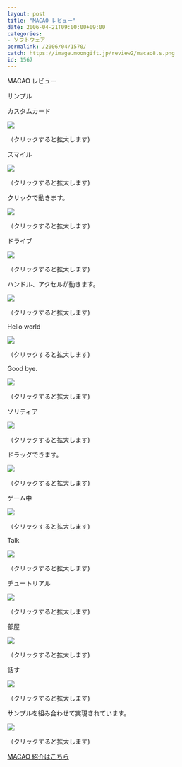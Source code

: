 ```yaml
---
layout: post
title: "MACAO レビュー"
date: 2006-04-21T09:00:00+09:00
categories:
- ソフトウェア
permalink: /2006/04/1570/
catch: https://image.moongift.jp/review2/macao8.s.png
id: 1567
---
```

MACAO レビュー  
<!--more-->

サンプル

  

カスタムカード

  

[![](https://image.moongift.jp/review2/macao1.s.png)](https://image.moongift.jp/review2/macao1.png)  
  
（クリックすると拡大します)

  

スマイル

  

[![](https://image.moongift.jp/review2/macao2.s.png)](https://image.moongift.jp/review2/macao2.png)  
  
（クリックすると拡大します)

  

クリックで動きます。

  

[![](https://image.moongift.jp/review2/macao3.s.png)](https://image.moongift.jp/review2/macao3.png)  
  
（クリックすると拡大します)

  

ドライブ

  

[![](https://image.moongift.jp/review2/macao4.s.png)](https://image.moongift.jp/review2/macao4.png)  
  
（クリックすると拡大します)

  

ハンドル、アクセルが動きます。

  

[![](https://image.moongift.jp/review2/macao5.s.png)](https://image.moongift.jp/review2/macao5.png)  
  
（クリックすると拡大します)

  

Hello world

  

[![](https://image.moongift.jp/review2/macao6.s.png)](https://image.moongift.jp/review2/macao6.png)  
  
（クリックすると拡大します)

  

Good bye.

  

[![](https://image.moongift.jp/review2/macao7.s.png)](https://image.moongift.jp/review2/macao7.png)  
  
（クリックすると拡大します)

  

ソリティア

  

[![](https://image.moongift.jp/review2/macao8.s.png)](https://image.moongift.jp/review2/macao8.png)  
  
（クリックすると拡大します)

  

ドラッグできます。

  

[![](https://image.moongift.jp/review2/macao9.s.png)](https://image.moongift.jp/review2/macao9.png)  
  
（クリックすると拡大します)

  

ゲーム中

  

[![](https://image.moongift.jp/review2/macao10.s.png)](https://image.moongift.jp/review2/macao10.png)  
  
（クリックすると拡大します)

  

Talk

  

[![](https://image.moongift.jp/review2/macao11.s.png)](https://image.moongift.jp/review2/macao11.png)  
  
（クリックすると拡大します)

  

チュートリアル

  

[![](https://image.moongift.jp/review2/macao12.s.png)](https://image.moongift.jp/review2/macao12.png)  
  
（クリックすると拡大します)

  

部屋

  

[![](https://image.moongift.jp/review2/macao13.s.png)](https://image.moongift.jp/review2/macao13.png)  
  
（クリックすると拡大します)

  

話す

  

[![](https://image.moongift.jp/review2/macao14.s.png)](https://image.moongift.jp/review2/macao14.png)  
  
（クリックすると拡大します)

  

サンプルを組み合わせて実現されています。

  

[![](https://image.moongift.jp/review2/macao15.s.png)](https://image.moongift.jp/review2/macao15.png)  
  
（クリックすると拡大します)

  

[MACAO 紹介はこちら](http://oss.moongift.jp/intro/i-1565.html)

